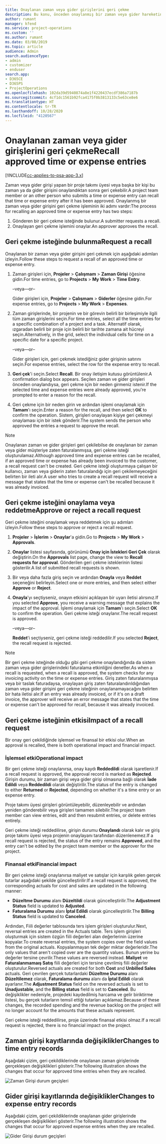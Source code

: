```yaml
---
title: Onaylanan zaman veya gider girişlerini geri çekme
description: Bu konu, önceden onaylanmış bir zaman veya gider hareketini geri çekme hakkında bilgi sağlar.
author: rumant
manager: kfend
ms.service: project-operations
ms.custom: ''
ms.author: rumant
ms.date: 03/08/2019
ms.topic: article
audience: Admin
search.audienceType:
- admin
- customizer
- enduser
search.app:
- D365CE
- D365PS
- ProjectOperations
ms.openlocfilehash: 102da39d5940874a8e1f4220437ecdf386a7187b
ms.sourcegitcommit: 4cf1dc1561b92fca4175f0b3813133c5e63ce8e6
ms.translationtype: HT
ms.contentlocale: tr-TR
ms.lasthandoff: 10/28/2020
ms.locfileid: "4120567"
---
```

# <a name="recall-approved-time-or-expense-entries"></a><span data-ttu-id="4f3e9-103">Onaylanan zaman veya gider girişlerini geri çekme</span><span class="sxs-lookup"><span data-stu-id="4f3e9-103">Recall approved time or expense entries</span></span>

[!INCLUDE[cc-applies-to-psa-app-3.x](../includes/cc-applies-to-psa-app-3x.md)]

<span data-ttu-id="4f3e9-104">Zaman veya gider girişi yapan bir proje takımı üyesi veya başka bir kişi bu zaman ya da gider girişini onaylandıktan sonra geri çekebilir.</span><span class="sxs-lookup"><span data-stu-id="4f3e9-104">A project team member or an other person who submits a time or expense entry can recall that time or expense entry after it has been approved.</span></span> <span data-ttu-id="4f3e9-105">Onaylanmış bir zaman veya gider girişini geri çekme işleminin iki adımı vardır:</span><span class="sxs-lookup"><span data-stu-id="4f3e9-105">The process for recalling an approved time or expense entry has two steps:</span></span>

1. <span data-ttu-id="4f3e9-106">Gönderen bir geri çekme isteğinde bulunur.</span><span class="sxs-lookup"><span data-stu-id="4f3e9-106">A submitter requests a recall.</span></span>
2. <span data-ttu-id="4f3e9-107">Onaylayan geri çekme işlemini onaylar.</span><span class="sxs-lookup"><span data-stu-id="4f3e9-107">An approver approves the recall.</span></span>

## <a name="request-a-recall"></a><span data-ttu-id="4f3e9-108">Geri çekme isteğinde bulunma</span><span class="sxs-lookup"><span data-stu-id="4f3e9-108">Request a recall</span></span>

<span data-ttu-id="4f3e9-109">Onaylanan bir zaman veya gider girişini geri çekmek için aşağıdaki adımları izleyin.</span><span class="sxs-lookup"><span data-stu-id="4f3e9-109">Follow these steps to request a recall of an approved time or expense entry.</span></span>

1. <span data-ttu-id="4f3e9-110">Zaman girişleri için, **Projeler** \> **Çalışmam** \> **Zaman Girişi** öğesine gidin.</span><span class="sxs-lookup"><span data-stu-id="4f3e9-110">For time entries, go to **Projects** \> **My Work** \> **Time Entry**.</span></span>

    <span data-ttu-id="4f3e9-111">–veya–</span><span class="sxs-lookup"><span data-stu-id="4f3e9-111">–or–</span></span>

    <span data-ttu-id="4f3e9-112">Gider girişleri için, **Projeler** \> **Çalışmam** \> **Giderler** öğesine gidin.</span><span class="sxs-lookup"><span data-stu-id="4f3e9-112">For expense entries, go to **Projects** \> **My Work** \> **Expenses**.</span></span>

2. <span data-ttu-id="4f3e9-113">Zaman girişlerinde, bir projenin ve bir görevin belirli bir birleşimiyle ilgili tüm zaman girişlerini seçin.</span><span class="sxs-lookup"><span data-stu-id="4f3e9-113">For time entries, select all the time entries for a specific combination of a project and a task.</span></span> <span data-ttu-id="4f3e9-114">Alternatif olarak, ızgaradan belirli bir proje için belirli bir tarihte zamana ait hücreyi seçin.</span><span class="sxs-lookup"><span data-stu-id="4f3e9-114">Alternatively, in the grid, select the individual cells for time on a specific date for a specific project.</span></span>

    <span data-ttu-id="4f3e9-115">–veya–</span><span class="sxs-lookup"><span data-stu-id="4f3e9-115">–or–</span></span>

    <span data-ttu-id="4f3e9-116">Gider girişleri için, geri çekmek istediğiniz gider girişinin satırını seçin.</span><span class="sxs-lookup"><span data-stu-id="4f3e9-116">For expense entries, select the row for the expense entry to recall.</span></span>

3. <span data-ttu-id="4f3e9-117">**Geri çek**'i seçin.</span><span class="sxs-lookup"><span data-stu-id="4f3e9-117">Select **Recall**.</span></span> <span data-ttu-id="4f3e9-118">Bir onay iletişim kutusu görüntülenir.</span><span class="sxs-lookup"><span data-stu-id="4f3e9-118">A confirmation dialog box appears.</span></span> <span data-ttu-id="4f3e9-119">Seçilen zaman ve gider girişleri önceden onaylandıysa, geri çekme için bir neden girmeniz istenir.</span><span class="sxs-lookup"><span data-stu-id="4f3e9-119">If the selected time and expense entries were already approved, you're prompted to enter a reason for the recall.</span></span>
4. <span data-ttu-id="4f3e9-120">Geri çekme için bir neden girin ve ardından işlemi onaylamak için **Tamam**'ı seçin.</span><span class="sxs-lookup"><span data-stu-id="4f3e9-120">Enter a reason for the recall, and then select **OK** to confirm the operation.</span></span> <span data-ttu-id="4f3e9-121">Sistem, girişleri onaylayan kişiye geri çekmeyi onaylaması için bir istek gönderir.</span><span class="sxs-lookup"><span data-stu-id="4f3e9-121">The system sends the person who approved the entries a request to approve the recall.</span></span>

> [!NOTE]
> <span data-ttu-id="4f3e9-122">Onaylanan zaman ve gider girişleri geri çekilebilse de onaylanan bir zaman veya gider müşteriye zaten faturalanmışsa, geri çekme isteği oluşturulamaz.</span><span class="sxs-lookup"><span data-stu-id="4f3e9-122">Although approved time and expense entries can be recalled, if an approved time or expense has already been invoiced to the customer, a recall request can't be created.</span></span> <span data-ttu-id="4f3e9-123">Geri çekme isteği oluşturmaya çalışan bir kullanıcı, zaman veya giderin zaten faturalandığı için geri çekilemeyeceğini belirten bir ileti alır.</span><span class="sxs-lookup"><span data-stu-id="4f3e9-123">A user who tries to create a recall request will receive a message that states that the time or expense can't be recalled because it was already invoiced.</span></span>

## <a name="approve-or-reject-a-recall-request"></a><span data-ttu-id="4f3e9-124">Geri çekme isteğini onaylama veya reddetme</span><span class="sxs-lookup"><span data-stu-id="4f3e9-124">Approve or reject a recall request</span></span>

<span data-ttu-id="4f3e9-125">Geri çekme isteğini onaylamak veya reddetmek için şu adımları izleyin.</span><span class="sxs-lookup"><span data-stu-id="4f3e9-125">Follow these steps to approve or reject a recall request.</span></span>

1. <span data-ttu-id="4f3e9-126">**Projeler** \> **İşlerim** \> **Onaylar**'a gidin.</span><span class="sxs-lookup"><span data-stu-id="4f3e9-126">Go to **Projects** \> **My Work** \> **Approvals**.</span></span>
2. <span data-ttu-id="4f3e9-127">**Onaylar** listesi sayfasında, görünümü **Onay için İstekleri Geri Çek** olarak değiştirin.</span><span class="sxs-lookup"><span data-stu-id="4f3e9-127">On the **Approvals** list page, change the view to **Recall requests for approval**.</span></span> <span data-ttu-id="4f3e9-128">Gönderilen geri çekme isteklerinin listesi gösterilir.</span><span class="sxs-lookup"><span data-stu-id="4f3e9-128">A list of submitted recall requests is shown.</span></span>
3. <span data-ttu-id="4f3e9-129">Bir veya daha fazla giriş seçin ve ardından **Onayla** veya **Reddet** seçeneğini belirleyin.</span><span class="sxs-lookup"><span data-stu-id="4f3e9-129">Select one or more entries, and then select either **Approve** or **Reject**.</span></span>
4. <span data-ttu-id="4f3e9-130">**Onayla**'yı seçtiyseniz, onayın etkisini açıklayan bir uyarı iletisi alırsınız.</span><span class="sxs-lookup"><span data-stu-id="4f3e9-130">If you selected **Approve**, you receive a warning message that explains the impact of the approval.</span></span> <span data-ttu-id="4f3e9-131">İşlemi onaylamak için **Tamam**'ı seçin.</span><span class="sxs-lookup"><span data-stu-id="4f3e9-131">Select **OK** to confirm the operation.</span></span> <span data-ttu-id="4f3e9-132">Geri çekme isteği onaylanır.</span><span class="sxs-lookup"><span data-stu-id="4f3e9-132">The recall request is approved.</span></span>

    <span data-ttu-id="4f3e9-133">–veya–</span><span class="sxs-lookup"><span data-stu-id="4f3e9-133">–or–</span></span>

    <span data-ttu-id="4f3e9-134">**Reddet**'i seçtiyseniz, geri çekme isteği reddedilir.</span><span class="sxs-lookup"><span data-stu-id="4f3e9-134">If you selected **Reject**, the recall request is rejected.</span></span>

> [!NOTE]
> <span data-ttu-id="4f3e9-135">Bir geri çekme isteğinde olduğu gibi geri çekme onaylandığında da sistem zaman veya gider girişlerindeki faturalama etkinliğini denetler.</span><span class="sxs-lookup"><span data-stu-id="4f3e9-135">As when a recall is requested, when a recall is approved, the system checks for any invoicing activity on the time or expense entries.</span></span> <span data-ttu-id="4f3e9-136">Giriş zaten faturalanmışsa veya bir taslak faturadaysa, onaylayan giriş zaten faturalandırıldığından zaman veya gider girişini geri çekme isteğinin onaylanamayacağını belirten bir hata iletisi alır.</span><span class="sxs-lookup"><span data-stu-id="4f3e9-136">If an entry was already invoiced, or if it's on a draft invoice, the approver will receive an error message that states that the time or expense can't be approved for recall, because it was already invoiced.</span></span>

## <a name="impact-of-a-recall-request"></a><span data-ttu-id="4f3e9-137">Geri çekme isteğinin etkisi</span><span class="sxs-lookup"><span data-stu-id="4f3e9-137">Impact of a recall request</span></span>

<span data-ttu-id="4f3e9-138">Bir onay geri çekildiğinde işlemsel ve finansal bir etkisi olur.</span><span class="sxs-lookup"><span data-stu-id="4f3e9-138">When an approval is recalled, there is both operational impact and financial impact.</span></span>

### <a name="operational-impact"></a><span data-ttu-id="4f3e9-139">İşlemsel etki</span><span class="sxs-lookup"><span data-stu-id="4f3e9-139">Operational impact</span></span>

<span data-ttu-id="4f3e9-140">Bir geri çekme isteği onaylanırsa, onay kaydı **Reddedildi** olarak işaretlenir.</span><span class="sxs-lookup"><span data-stu-id="4f3e9-140">If a recall request is approved, the approval record is marked as **Rejected**.</span></span> <span data-ttu-id="4f3e9-141">Girişin durumu, bir zaman girişi veya gider girişi olmasına bağlı olarak **İade Edildi** veya **Reddedildi** olarak değiştirilir.</span><span class="sxs-lookup"><span data-stu-id="4f3e9-141">The status of the entry is changed to either **Returned** or **Rejected**, depending on whether it's a time entry or an expense entry.</span></span>

<span data-ttu-id="4f3e9-142">Proje takımı üyesi girişleri görüntüleyebilir, düzenleyebilir ve ardından yeniden gönderebilir veya girişleri tamamen silebilir.</span><span class="sxs-lookup"><span data-stu-id="4f3e9-142">The project team member can view entries, edit and then resubmit entries, or delete entries entirely.</span></span>

<span data-ttu-id="4f3e9-143">Geri çekme isteği reddedilirse, girişin durumu **Onaylandı** olarak kalır ve giriş proje takımı üyesi veya projenin onaylayanı tarafından düzenlenemez.</span><span class="sxs-lookup"><span data-stu-id="4f3e9-143">If a recall request is rejected, the status of the entry remains **Approved**, and the entry can't be edited by the project team member or the approver for the project.</span></span>

### <a name="financial-impact"></a><span data-ttu-id="4f3e9-144">Finansal etki</span><span class="sxs-lookup"><span data-stu-id="4f3e9-144">Financial impact</span></span>

<span data-ttu-id="4f3e9-145">Bir geri çekme isteği onaylanırsa maliyet ve satışlar için karşılık gelen gerçek tutarlar aşağıdaki şekilde güncelleştirilir:</span><span class="sxs-lookup"><span data-stu-id="4f3e9-145">If a recall request is approved, the corresponding actuals for cost and sales are updated in the following manner:</span></span>

- <span data-ttu-id="4f3e9-146">**Düzeltme Durumu** alanı **Düzeltildi** olarak güncelleştirilir.</span><span class="sxs-lookup"><span data-stu-id="4f3e9-146">The **Adjustment Status** field is updated to **Adjusted**.</span></span>
- <span data-ttu-id="4f3e9-147">**Faturalama Durumu** alanı **İptal Edildi** olarak güncelleştirilir.</span><span class="sxs-lookup"><span data-stu-id="4f3e9-147">The **Billing Status** field is updated to **Canceled**.</span></span>

<span data-ttu-id="4f3e9-148">Ardından, Fiili değerler tablosunda ters işlem girişleri oluşturulur.</span><span class="sxs-lookup"><span data-stu-id="4f3e9-148">Next, reversal entries are created in the Actuals table.</span></span> <span data-ttu-id="4f3e9-149">Ters işlem girişleri oluşturmak için sistem özgün fiili değerleri alan değerlerinin üzerine kopyalar.</span><span class="sxs-lookup"><span data-stu-id="4f3e9-149">To create reversal entries, the system copies over the field values from the original actuals.</span></span> <span data-ttu-id="4f3e9-150">Kopyalanmayan tek değer miktar değerleridir.</span><span class="sxs-lookup"><span data-stu-id="4f3e9-150">The only values that aren't copied over are the quantity values.</span></span> <span data-ttu-id="4f3e9-151">Bunun yerine bu değerler tersine çevrilir.</span><span class="sxs-lookup"><span data-stu-id="4f3e9-151">These values are reversed instead.</span></span> <span data-ttu-id="4f3e9-152">**Maliyet** ve **Faturalanmamaış Satış** fiili değerleri için tersine çevrilmiş fiili değerler oluşturulur.</span><span class="sxs-lookup"><span data-stu-id="4f3e9-152">Reversed actuals are created for both **Cost** and **Unbilled Sales** actuals.</span></span> <span data-ttu-id="4f3e9-153">Geri çevrilen gerçek tutarlardaki **Düzeltme Durumu** alanı **Düzeltilemez** olarak, **Faturalama durumu** alanı da **İptal Edildi** olarak ayarlanır.</span><span class="sxs-lookup"><span data-stu-id="4f3e9-153">The **Adjustment Status** field on the reversed actuals is set to **Unadjustable**, and the **Billing status** field is set to **Canceled**.</span></span> <span data-ttu-id="4f3e9-154">Bu değişiklikler nedeniyle, projedeki kaydedilmiş harcama ve gelir biriktirme listesi, bu gerçek tutarların temsil ettiği tutarları açıklamaz.</span><span class="sxs-lookup"><span data-stu-id="4f3e9-154">Because of these changes, the recorded spending and the revenue backlog on the project will no longer account for the amounts that these actuals represent.</span></span>

<span data-ttu-id="4f3e9-155">Geri çekme isteği reddedilirse, proje üzerinde finansal etkisi olmaz.</span><span class="sxs-lookup"><span data-stu-id="4f3e9-155">If a recall request is rejected, there is no financial impact on the project.</span></span>

## <a name="changes-to-time-entry-records"></a><span data-ttu-id="4f3e9-156">Zaman girişi kayıtlarında değişiklikler</span><span class="sxs-lookup"><span data-stu-id="4f3e9-156">Changes to time entry records</span></span>

<span data-ttu-id="4f3e9-157">Aşağıdaki çizim, geri çekildiklerinde onaylanan zaman girişlerinde gerçekleşen değişiklikleri gösterir.</span><span class="sxs-lookup"><span data-stu-id="4f3e9-157">The following illustration shows the changes that occur for approved time entries when they are recalled.</span></span>

![Zaman Girişi durum geçişleri](media/TimeEntryStateTransitions.png)

## <a name="changes-to-expense-entry-records"></a><span data-ttu-id="4f3e9-159">Gider girişi kayıtlarında değişiklikler</span><span class="sxs-lookup"><span data-stu-id="4f3e9-159">Changes to expense entry records</span></span>

<span data-ttu-id="4f3e9-160">Aşağıdaki çizim, geri çekildiklerinde onaylanan gider girişlerinde gerçekleşen değişiklikleri gösterir.</span><span class="sxs-lookup"><span data-stu-id="4f3e9-160">The following illustration shows the changes that occur for approved expense entries when they are recalled.</span></span>

![Gider Girişi durum geçişleri](media/ExpenseEntryStateTransitions.png)
